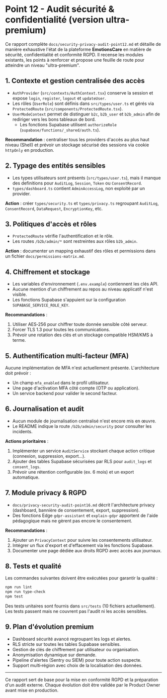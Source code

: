 # Point 12 - Audit sécurité & confidentialité (version ultra-premium)

Ce rapport complète `docs/security-privacy-audit-point12.md` et détaille de
manière exhaustive l'état de la plateforme **EmotionsCare** en matière de
sécurité, confidentialité et conformité RGPD. Il recense les modules existants,
les points à renforcer et propose une feuille de route pour atteindre un niveau
"ultra-premium".

## 1. Contexte et gestion centralisée des accès

- `AuthProvider` (`src/contexts/AuthContext.tsx`) conserve la session et expose
  `login`, `register`, `logout` et `updateUser`.
- Les rôles (`UserRole`) sont définis dans `src/types/user.ts` et gérés via
  `ProtectedRoute` (`src/components/ProtectedRoute.tsx`).
- `UserModeContext` permet de distinguer `b2c`, `b2b_user` et `b2b_admin` afin de
  rediriger vers les bons tableaux de bord.
  - Les fonctions Supabase utilisent `authorizeRole` (`supabase/functions/_shared/auth.ts`).

**Recommandation** : centraliser tous les providers d'accès au plus haut niveau
(Shell) et prévoir un stockage sécurisé des sessions via cookie `httpOnly` en
production.

## 2. Typage des entités sensibles

- Les types utilisateurs sont présents (`src/types/user.ts`), mais il manque des
definitions pour `AuditLog`, `Session`, `Token` ou `ConsentRecord`.
- `types/dashboard.ts` contient `AdminAccessLog`, non exploité par un provider.

**Action** : créer `types/security.ts` et `types/privacy.ts` regroupant
`AuditLog`, `ConsentRecord`, `DataRequest`, `EncryptionKey`, etc.

## 3. Politiques d'accès et rôles

- `ProtectedRoute` vérifie l'authentification et le rôle.
- Les routes `/b2b/admin/*` sont restreintes aux rôles `b2b_admin`.

**Action** : documenter un mapping exhaustif des rôles et permissions dans un
fichier `docs/permissions-matrix.md`.

## 4. Chiffrement et stockage

- Les variables d'environnement (`.env.example`) contiennent les clés API.
- Aucune mention d'un chiffrement au repos au niveau applicatif n'est visible.
- Les fonctions Supabase s'appuient sur la configuration `SUPABASE_SERVICE_ROLE_KEY`.

**Recommandations** :

1. Utiliser AES‑256 pour chiffrer toute donnée sensible côté serveur.
2. Forcer TLS 1.3 pour toutes les communications.
3. Prévoir une rotation des clés et un stockage compatible HSM/KMS à terme.

## 5. Authentification multi‑facteur (MFA)

Aucune implémentation de MFA n'est actuellement présente. L'architecture doit
prévoir :

- Un champ `mfa_enabled` dans le profil utilisateur.
- Une page d'activation MFA côté compte (OTP ou application). 
- Un service backend pour valider le second facteur.

## 6. Journalisation et audit

- Aucun module de journalisation centralisé n'est encore mis en œuvre.
- Le README indique la route `/b2b/admin/security` pour consulter les incidents.

**Actions prioritaires** :

1. Implémenter un service `AuditService` stockant chaque action critique
   (connexion, suppression, export...).
2. Ajouter des tables Supabase sécurisées par RLS pour `audit_logs` et
   `consent_logs`.
3. Prévoir une rétention configurable (ex. 6 mois) et un export automatique.

## 7. Module privacy & RGPD

- `docs/privacy-security-audit-point16.md` décrit l'architecture privacy
  (dashboard, bannière de consentement, export, suppression).
- Des fonctions Edge `gdpr-assistant` et `explain-gdpr` apportent de l'aide
  pédagogique mais ne gèrent pas encore le consentement.

**Recommandations** :

1. Ajouter un `PrivacyContext` pour suivre les consentements utilisateur.
2. Intégrer un flux d'export et d'effacement via les fonctions Supabase.
3. Documenter une page dédiée aux droits RGPD avec accès aux journaux.

## 8. Tests et qualité

Les commandes suivantes doivent être exécutées pour garantir la qualité :

```bash
npm run lint
npm run type-check
npm test
```

Des tests unitaires sont fournis dans `src/tests` (10 fichiers actuellement).
Les tests passent mais ne couvrent pas l'audit ni les accès sensibles.

## 9. Plan d'évolution premium

- Dashboard sécurité avancé regroupant les logs et alertes.
- RLS stricte sur toutes les tables Supabase sensibles.
- Gestion de clés de chiffrement par utilisateur ou organisation.
- Anonymisation dynamique sur demande.
- Pipeline d'alertes (Sentry ou SIEM) pour toute action suspecte.
- Support multi‑région avec choix de la localisation des données.

---

Ce rapport sert de base pour la mise en conformité RGPD et la préparation d'un
audit externe. Chaque évolution doit être validée par le Product Owner avant mise
en production.
